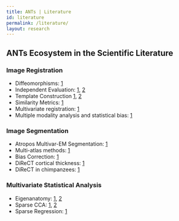 ```yaml
---
title: ANTs | Literature
id: literature
permalink: /literature/
layout: research
---
```


## ANTs Ecosystem in the Scientific Literature

### Image Registration

- Diffeomorphisms: [1](http://www.ncbi.nlm.nih.gov/pubmed/17659998)
- Independent Evaluation: [1](http://www.ncbi.nlm.nih.gov/pubmed/19195496), [2](http://www.ncbi.nlm.nih.gov/pubmed/21632295)
- Template Construction [1](http://www.ncbi.nlm.nih.gov/pubmed/15501083), [2](http://www.ncbi.nlm.nih.gov/pubmed/19818860)
- Similarity Metrics: [1](http://www.ncbi.nlm.nih.gov/pubmed/20851191)
- Multivariate registration: [1](http://www.ncbi.nlm.nih.gov/pubmed/18995188)
- Multiple modality analysis and statistical bias: [1](http://www.ncbi.nlm.nih.gov/pubmed/23151955)

### Image Segmentation

- Atropos Multivar-EM Segmentation: [1](http://www.ncbi.nlm.nih.gov/pubmed/21373993)
- Multi-atlas methods: [1](http://www.ncbi.nlm.nih.gov/pubmed/21237273N4)
- Bias Correction: [1](http://www.ncbi.nlm.nih.gov/pubmed/20378467)
- DiReCT cortical thickness: [1](http://www.ncbi.nlm.nih.gov/pubmed/19150502) 
- DiReCT in chimpanzees: [1](http://www.ncbi.nlm.nih.gov/pubmed/23516289)

### Multivariate Statistical Analysis 

- Eigenanatomy: [1](http://www.ncbi.nlm.nih.gov/pubmed/23286132), [2](http://www.ncbi.nlm.nih.gov/pubmed/23475817)
- Sparse CCA: [1](http://www.ncbi.nlm.nih.gov/pubmed/20083207), [2](http://www.ncbi.nlm.nih.gov/pubmed/20879247)
- Sparse Regression: [1](http://link.springer.com/chapter/10.1007%2F978-3-642-38868-2_8)
